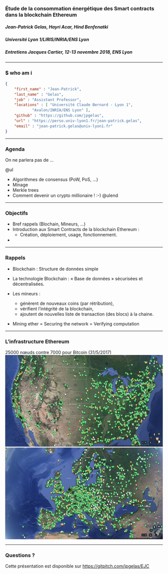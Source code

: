 ### Étude de la consommation énergétique des Smart contracts dans la blockchain Ethereum
##### Jean-Patrick Gelas, Hayri Acar, Hind Benfenatki
##### Université Lyon 1/LIRIS/INRIA/ENS Lyon

##### Entretiens Jacques Cartier, 12-13 novembre 2018, ENS Lyon

---

### $ who am i

```JSON
{
	"first_name" : "Jean-Patrick",
	"last_name" : "Gelas",
	"job" : "Assistant Professor",
	"locations" : [ "Université Claude Bernard - Lyon 1",
			"Avalon/INRIA/ENS Lyon" ],
	"github" : "https://github.com/jpgelas",
	"url" : "https://perso.univ-lyon1.fr/jean-patrick.gelas",
	"email" : "jean-patrick.gelas@univ-lyon1.fr"
}
```

---

### Agenda

On ne parlera pas de ...

@ul
 - Algorithmes de consensus (PoW, PoS, ...)
 - Minage	
 - Merkle trees
 - Comment devenir un crypto millionaire ! :-)
@ulend
 
---

### Objectifs
 
 - Bref rappels (Blochain, Mineurs, ...)
 - Introduction aux Smart Contracts de la blockchain Ethereum : 
   - Création, déploiement, usage, fonctionnement.
 -  

---

### Rappels

 - Blockchain : Structure de données simple 
 - La technologie Blockchain : « Base de données » sécurisées et décentralisées. 
 - Les mineurs :  
   - génèrent de nouveaux coins (par rétribution), 
   - vérifient l’intégrité de la blockchain,
   - ajoutent de nouvelles liste de transaction (des blocs) à la chaine.

 - Mining ether = Securing the network = Verifying computation

---
### L’infrastructure Ethereum
25000 nœuds contre 7000 pour Bitcoin (31/5/2017)
<br>
![USA](images/eth1.jpg) ![Europe](images/eth2.jpg)



--- 

### Questions ?

Cette présentation est disponible sur https://gitpitch.com/jpgelas/EJC








